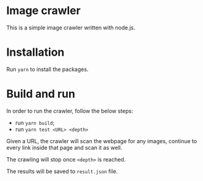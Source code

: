 # Image crawler
This is a simple image crawler written with node.js.

# Installation
Run `yarn` to install the packages.

# Build and run
In order to run the crawler, follow the below steps:
- run `yarn build`;
- run `yarn test <URL> <depth>`

Given a URL, the crawler will scan the webpage for any images,
continue to every link inside that page and scan it as well.

The crawling will stop once `<depth>` is reached.

The results will be saved to `result.json` file.
